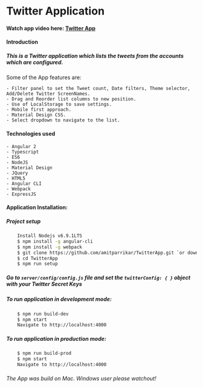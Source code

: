 # Twitter Application
#### Watch app video here: [Twitter App](https://www.youtube.com/watch?v=95v89nOaK3I)
#### Introduction
##### This is a Twitter application which lists the tweets from the accounts which are configured.
Some of the App features are:

    - Filter panel to set the Tweet count, Date filters, Theme selector, Add/Delete Twitter ScreenNames.
    - Drag and Reorder list columns to new position.
    - Use of LocalStorage to save settings.
    - Mobile first approach.
    - Material Design CSS.
    - Select dropdown to navigate to the list.


#### Technologies used
    - Angular 2
    - Typescript
    - ES6
    - NodeJS
    - Material Design
    - JQuery
    - HTML5
    - Angular CLI
    - Webpack
    - ExpressJS

#### Application Installation:
##### Project setup
```sh
    Install Nodejs v6.9.1LTS
    $ npm install -g angular-cli
    $ npm install -g webpack
    $ git clone https://github.com/amitparrikar/TwitterApp.git `or download zip https://github.com/amitparrikar/TwitterApp/archive/master.zip`
    $ cd TwitterApp
    $ npm run setup
```
##### Go to `server/config/config.js` file and set the `twitterConfig: { }` object with your Twitter Secret Keys

##### To run application in development mode:
```sh
    $ npm run build-dev
    $ npm start
    Navigate to http://localhost:4000
```
##### To run application in production mode:
```sh
    $ npm run build-prod
    $ npm start
    Navigate to http://localhost:4000
```

###### The App was build on Mac. Windows user please watchout!
